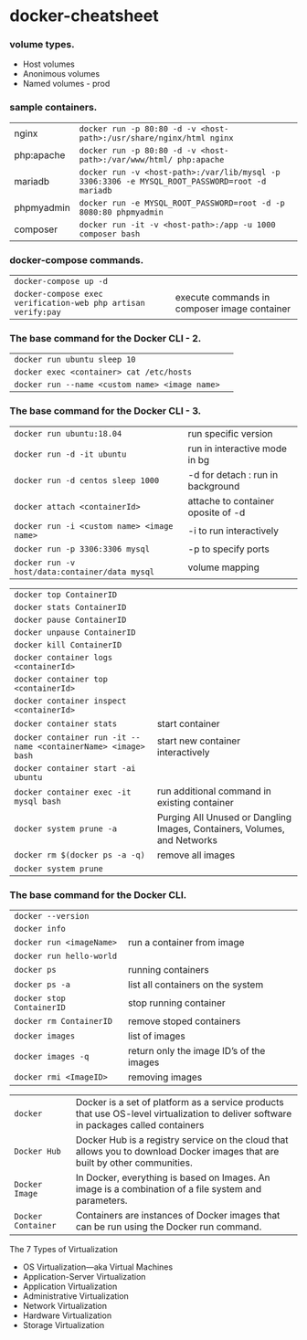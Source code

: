 
# docker-cheatsheet

###  volume types.

 - Host volumes
 - Anonimous volumes
 - Named volumes - prod

###  sample containers.
|  |  |
|--|--|
| nginx  | `docker run -p 80:80 -d -v <host-path>:/usr/share/nginx/html nginx` |
|  php:apache | `docker run -p 80:80 -d -v <host-path>:/var/www/html/ php:apache` |
| mariadb | `docker run -v <host-path>:/var/lib/mysql -p 3306:3306 -e MYSQL_ROOT_PASSWORD=root -d mariadb` |
| phpmyadmin| `docker run -e MYSQL_ROOT_PASSWORD=root -d -p 8080:80 phpmyadmin`  |
| composer | `docker run -it -v <host-path>:/app -u 1000 composer bash`  |

###  docker-compose commands.
|  |  |
|--|--|
| `docker-compose up -d` |   |
| `docker-compose exec verification-web php artisan verify:pay` | execute commands in composer image container |

###  The base command for the Docker CLI - 2.
|  |  |
|--|--|
| `docker run ubuntu sleep 10` |  |
| `docker exec <container> cat /etc/hosts` |  |
| `docker run --name <custom name> <image name>` |  |

###  The base command for the Docker CLI - 3.
|  |  |
|--|--|
| `docker run ubuntu:18.04` | run specific version |
| `docker run -d -it ubuntu` | run in interactive mode in bg |
| `docker run -d centos sleep 1000` | -d for detach : run in background |
| `docker attach <containerId>` | attache to container oposite of -d |
| `docker run -i <custom name> <image name>` | -i to run interactively | 
| `docker run -p 3306:3306 mysql` | -p to specify ports |
| `docker run -v host/data:container/data mysql` | volume mapping |

|  |  |
|--|--|
| `docker top ContainerID` |  |
| `docker stats ContainerID ` |  |
| `docker pause ContainerID ` | |
| `docker unpause ContainerID` | |
| `docker kill ContainerID` | |
| `docker container logs <containerId>` | |
| `docker container top <containerId>` | |
| `docker container inspect <containerId>` |   |
| `docker container stats` | start container   |
| `docker container run -it --name <containerName> <image> bash` | start new container interactively  |
| `docker container start -ai ubuntu` |   |
| `docker container exec -it mysql bash` | run additional command in existing container  |
| `docker system prune -a` | Purging All Unused or Dangling Images, Containers, Volumes, and Networks |
| `docker rm $(docker ps -a -q)` | remove all images |
| `docker system prune` |  |

### The base command for the Docker CLI.
|  |  |
|--|--|
| `docker --version` |  |
| `docker info` |  |
| `docker run <imageName>` | run a container from image |
| `docker run hello-world` |  |
| `docker ps` | running containers |
| `docker ps -a` | list all containers on the system |
| `docker stop ContainerID` | stop running container |
| `docker rm ContainerID ` | remove stoped containers |
| `docker images` | list of  images |
| `docker images -q` | return only the image ID’s of the images |
| `docker rmi <ImageID>` | removing  images |

|  |  |
|--|--|
| `docker` | Docker is a set of platform as a service products that use OS-level virtualization to deliver software in packages called containers |
| `Docker Hub` | Docker Hub is a registry service on the cloud that allows you to download Docker images that are built by other communities. |
| `Docker Image` | In Docker, everything is based on Images. An image is a combination of a file system and parameters. |
| `Docker Container` | Containers are instances of Docker images that can be run using the Docker run command. | 

The 7 Types of Virtualization
	
 - OS Virtualization—aka Virtual Machines
 - Application-Server Virtualization
 - Application Virtualization
 - Administrative Virtualization
 - Network Virtualization
 - Hardware Virtualization
 - Storage Virtualization
